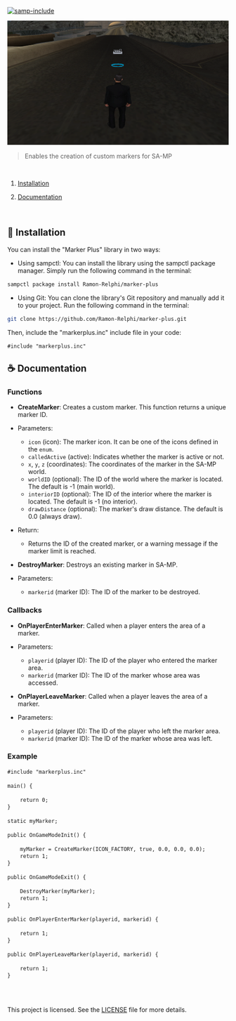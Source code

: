 [![samp-include](https://img.shields.io/badge/sa--mp-library-2f2f2f.svg?style=for-the-badge)](https://github.com/Ramon-Relphi/marker-plus)

<img src="readme-images/example.png" alt="exemplo imagem">

> Enables the creation of custom markers for SA-MP

<br>

1. [Installation](#-Installation)

2. [Documentation](#-Documentation)

<br>

## 🚀 Installation

You can install the "Marker Plus" library in two ways:

- Using sampctl: You can install the library using the sampctl package manager. Simply run the following command in the terminal:
```bash
sampctl package install Ramon-Relphi/marker-plus
```

- Using Git: You can clone the library's Git repository and manually add it to your project. Run the following command in the terminal:
```bash
git clone https://github.com/Ramon-Relphi/marker-plus.git
```

Then, include the "markerplus.inc" include file in your code:

```pawn
#include "markerplus.inc"
```

## ☕ Documentation

### **Functions**


- **CreateMarker**: Creates a custom marker. This function returns a unique marker ID.
 - Parameters:
   - `icon` (icon): The marker icon. It can be one of the icons defined in the `enum`.
   - `calledActive` (active): Indicates whether the marker is active or not.
   - `x`, `y`, `z` (coordinates): The coordinates of the marker in the SA-MP world.
   - `worldID` (optional): The ID of the world where the marker is located. The default is -1 (main world).
   - `interiorID` (optional): The ID of the interior where the marker is located. The default is -1 (no interior).
   - `drawDistance` (optional): The marker's draw distance. The default is 0.0 (always draw).
 - Return:
   - Returns the ID of the created marker, or a warning message if the marker limit is reached.

- **DestroyMarker**: Destroys an existing marker in SA-MP.
 - Parameters:
   - `markerid` (marker ID): The ID of the marker to be destroyed.

### **Callbacks**


- **OnPlayerEnterMarker**: Called when a player enters the area of a marker.
 - Parameters:
   - `playerid` (player ID): The ID of the player who entered the marker area.
   - `markerid` (marker ID): The ID of the marker whose area was accessed.

- **OnPlayerLeaveMarker**: Called when a player leaves the area of a marker.
 - Parameters:
   - `playerid` (player ID): The ID of the player who left the marker area.
   - `markerid` (marker ID): The ID of the marker whose area was left.

### **Example**


```pawn
#include "markerplus.inc"

main() {

	return 0;
}

static myMarker;

public OnGameModeInit() {

	myMarker = CreateMarker(ICON_FACTORY, true, 0.0, 0.0, 0.0);
	return 1;
}

public OnGameModeExit() {

	DestroyMarker(myMarker);
	return 1;
}

public OnPlayerEnterMarker(playerid, markerid) {

	return 1;
}

public OnPlayerLeaveMarker(playerid, markerid) {

	return 1;
}
```

<br><br>

This project is licensed. See the [LICENSE](LICENSE) file for more details.
